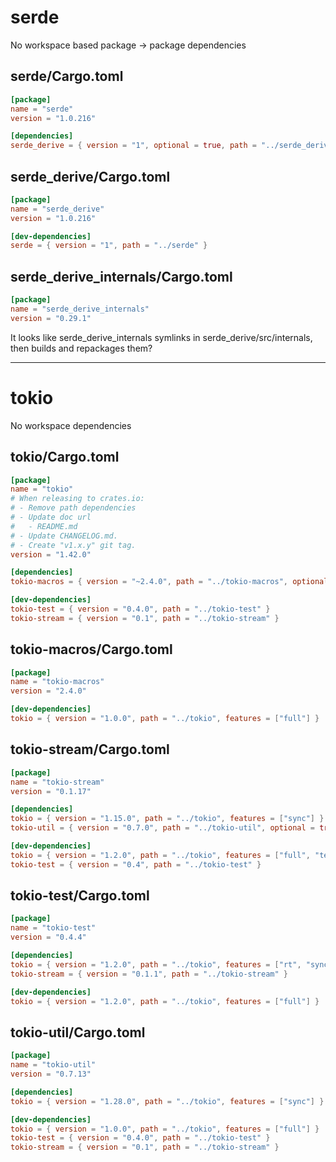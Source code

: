 # serde
No workspace based package -> package dependencies

## serde/Cargo.toml
```toml
[package]
name = "serde"
version = "1.0.216"

[dependencies]
serde_derive = { version = "1", optional = true, path = "../serde_derive" }
```

## serde_derive/Cargo.toml
```toml
[package]
name = "serde_derive"
version = "1.0.216"

[dev-dependencies]
serde = { version = "1", path = "../serde" }
```

## serde_derive_internals/Cargo.toml
```toml
[package]
name = "serde_derive_internals"
version = "0.29.1"
```

It looks like serde_derive_internals symlinks in serde_derive/src/internals, then builds and repackages them?

-----------------------------------------------------------------------------------------------------------------------

# tokio
No workspace dependencies

## tokio/Cargo.toml
```toml
[package]
name = "tokio"
# When releasing to crates.io:
# - Remove path dependencies
# - Update doc url
#   - README.md
# - Update CHANGELOG.md.
# - Create "v1.x.y" git tag.
version = "1.42.0"

[dependencies]
tokio-macros = { version = "~2.4.0", path = "../tokio-macros", optional = true }

[dev-dependencies]
tokio-test = { version = "0.4.0", path = "../tokio-test" }
tokio-stream = { version = "0.1", path = "../tokio-stream" }
```

## tokio-macros/Cargo.toml
```toml
[package]
name = "tokio-macros"
version = "2.4.0"

[dev-dependencies]
tokio = { version = "1.0.0", path = "../tokio", features = ["full"] }
```

## tokio-stream/Cargo.toml
```toml
[package]
name = "tokio-stream"
version = "0.1.17"

[dependencies]
tokio = { version = "1.15.0", path = "../tokio", features = ["sync"] }
tokio-util = { version = "0.7.0", path = "../tokio-util", optional = true }

[dev-dependencies]
tokio = { version = "1.2.0", path = "../tokio", features = ["full", "test-util"] }
tokio-test = { version = "0.4", path = "../tokio-test" }
```


## tokio-test/Cargo.toml
```toml
[package]
name = "tokio-test"
version = "0.4.4"

[dependencies]
tokio = { version = "1.2.0", path = "../tokio", features = ["rt", "sync", "time", "test-util"] }
tokio-stream = { version = "0.1.1", path = "../tokio-stream" }

[dev-dependencies]
tokio = { version = "1.2.0", path = "../tokio", features = ["full"] }
```

## tokio-util/Cargo.toml
```toml
[package]
name = "tokio-util"
version = "0.7.13"

[dependencies]
tokio = { version = "1.28.0", path = "../tokio", features = ["sync"] }

[dev-dependencies]
tokio = { version = "1.0.0", path = "../tokio", features = ["full"] }
tokio-test = { version = "0.4.0", path = "../tokio-test" }
tokio-stream = { version = "0.1", path = "../tokio-stream" }
```
